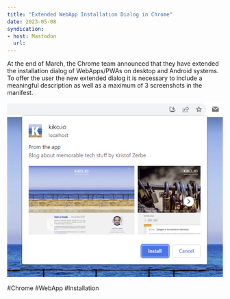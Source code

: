 ```yaml
---
title: "Extended WebApp Installation Dialog in Chrome"
date: 2023-05-08
syndication: 
- host: Mastodon
  url: 
---
```


At the end of March, the Chrome team announced that they have extended the installation dialog of WebApps/PWAs on desktop and Android systems. To offer the user the new extended dialog it is necessary to include a meaningful description as well as a maximum of 3 screenshots in the manifest.

![Extended WebApp Installation Dialog in Chrome](images/05-08-extended-webapp-installation-dialog-chrome.png)

#Chrome #WebApp #Installation